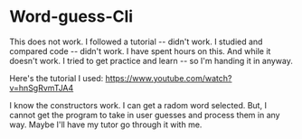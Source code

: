 # Word-guess-Cli
This does not work. I followed a tutorial -- didn't work. I studied and compared code -- didn't work. I have spent hours on this. And while it doesn't work. I tried to get practice and learn -- so I'm handing it in anyway.

Here's the tutorial I used: https://www.youtube.com/watch?v=hnSgRvmTJA4

I know the constructors work. I can get a radom word selected. But, I cannot get the program to take in user guesses and process them in any way. Maybe I'll have my tutor go through it with me.
